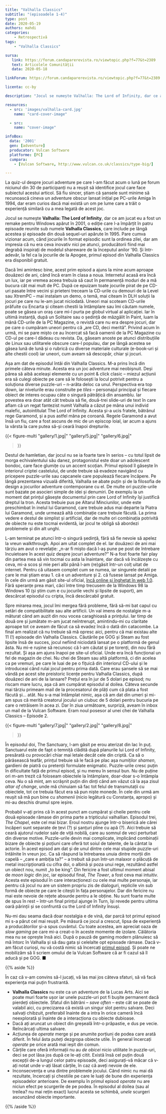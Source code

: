 ```yaml
---
title: "Valhalla Classics"
subtitle: "(episoadele 1-4)"
type: post
date: 2020-05-19
authors: mahdi
categories:
    - Retrospectivă
tags:
    - "Valhalla Classics"

sursa:
   link: https://forum.candaparerevista.ro/viewtopic.php?f=77&t=2389
   text: Articolele Comunității
   data: 2020-05-18

linkForum: https://forum.candaparerevista.ro/viewtopic.php?f=77&t=2389

licenta: cc-by

description: "Jocul se numește Valhalla: The Lord of Infinity, dar ce am jucat eu a fost un remake pentru Windows apărut în 2001, o ediție care l-a împărțit în patru episoade reunite sub numele Valhalla Classics, care include pe lângă acestea și episoade din două sequel-uri apărute în 1995. Pare cumva vizionar acum, când jocurile în format episodic sunt la ordinea zilei, dar am impresia că nu era ceva inovativ nici pe atunci, producătorii fiind mai degrabă inspirați de modelul shareware de la începutul anilor '90."

resources:
  - src: 'images/valhalla-card.jpg'
    name: "card-cover-image"

  - src:
    name: "cover-image"

infoBox:
  data: '2001'
  gen: [adventure]
  producator: Vulcan Software
  platforme: [PC]
  cumpara:
    - [Vulcan Software, http://www.vulcan.co.uk/classics/type-big/]

---
```


La quiz-ul despre jocuri adventure pe care l-am făcut acum o lună pe forum niciunul din 30 de participanți nu a reușit să identifice jocul care face subiectul acestui articol. Să fiu sincer, știam că șansele sunt minime să recunoască cineva un adventure obscur lansat inițial pe PC-urile Amiga în 1994, dar eram curios dacă mai există un om pe lume care a trăit o experiență similară cu a mea legată de acest joc.

Jocul se numește **Valhalla: The Lord of Infinity**, dar ce am jucat eu a fost un remake pentru Windows apărut în 2001, o ediție care l-a împărțit în patru episoade reunite sub numele **Valhalla Classics**, care include pe lângă acestea și episoade din două sequel-uri apărute în 1995. Pare cumva vizionar acum, când jocurile în format episodic sunt la ordinea zilei, dar am impresia că nu era ceva inovativ nici pe atunci, producătorii fiind mai degrabă inspirați de modelul shareware de la începutul anilor '90. Și într-adevăr, la fel ca la jocurile de la Apogee, primul episod din Valhalla Classics era disponibil gratuit.

Dacă îmi amintesc bine, acest prim episod a ajuns la mine acum aproape douăzeci de ani, când încă eram în clasa a noua. Internetul acasă era încă un lux, iar pe vremea aceea trebuia să caut în permanență moduri de a mă bucura cât mai mult de PC. După ce epuizam toate jocurile pirat de pe CD-uri pasate între vecini și prieteni treceam la CD-urile cu demouri de la Level sau XtremPC – mai instalam un demo, o temă, mai citeam în DLH soluții la jocuri pe care nu le-am jucat niciodată. Uneori mai scoteam CD-urile prăfuite cu Encarta și citeam chestii la întâmplare sau îmi căutam numele, poate se găsea un oraș care mi-l purta pe globul virtual al aplicației. Iar în ultimă instanță, după un Solitaire sau o ședință de mâzgălit în Paint, luam la mână CD-urile de la PC Magazine, o revistă care nu era despre jocuri, dar pe care o cumpăram uneori pentru că „are CD, deci merită”. Privind acum în urmă, mi se pare mișto ce au încercat să facă oamenii de la PC Magazine cu CD-ul pe care-l dădeau cu revista. Da, găseam anoste pe atunci distribuțiile de Linux sau utilitarele obscure care-l populau, dar pe lângă acestea se găsea lună de lună și o rubrică cu diverse materiale culturale (e-book-uri și alte chestii cool) iar uneori, cum aveam să descopăr, chiar și jocuri.

Așa am dat de episodul întâi din Valhalla Classics. M-a prins încă din primele câteva minute. Acesta era un joc adventure mai neobișnuit. Deși părea să aibă aceleași elemente cu un point & click clasic – miezul acțiunii era să culegi obiecte pe care să le folosești la locul potrivit pentru a soluționa diverse puzzle-uri – n-arăta deloc ca unul. Perspectiva era top down, iar nivelurile erau construite pe *tiles* – personajul principal și fiecare obiect de interes ocupau câte o singură pătrățică din ansamblu. Iar povestea era doar atât cât trebuia să fie, două-trei slide-uri de text în care aflam că un regat fantezist numit Valhalla a căzut pe mâna unui individ malefic, autointitulat The Lord of Infinity. Acesta și-a ucis fratele, bătrânul rege Garamond, și a pus astfel mâna pe coroană. Regele Garamond a avut însă un fiu, care a fost ascuns de mic de un episcop loial, iar acum a ajuns la vârsta la care putea să-și ceară înapoi drepturile.

{{< figure-multi
    "gallery/1.jpg|"
    "gallery/5.jpg|"
    "gallery/6.jpg|"
>}}

Destul de hamletian, dar jocul nu se ia foarte tare în serios – cu totul lipsit de morga echivalentului său danez, protagonistul este doar un adolescent bondoc, care face glumițe cu un accent scoțian. Primul episod îl găsește în interiorul criptei castelului, de unde trebuie să evadeze navigând cu pricepere puzzle-urile sau capcanele care populează fiecare încăpere. Pe lângă prezentarea vizuală diferită, Valhalla se abate puțin și de la filosofia de design a jocurilor adventure contemporane cu el. De multe ori puzzle-urile sunt bazate pe asocieri simple de idei și denumiri. De exemplu la un moment dat prințul găsește documentul prin care Lord of Infinity își justifică dreptul la tron. Acesta trebuie pus pe Altarul Minciunilor, unde este preschimbat în inelul lui Garamond, care trebuie adus mai departe la Piatra lui Garamond, unde urmează altă combinație care trebuie făcută. La prima vedere e destul de simplist și artificial, dar de multe ori combinația potrivită de obiecte nu este tocmai evidentă, iar jocul te obligă să abordezi problemele și din alt unghi.

L-am terminat pe atunci într-o singură ședință, fără să fie nevoie să apelez la vreun walkthrough. Apoi am uitat complet de el. Iar douăzeci de ani mai târziu am avut o revelație: „n-ar fi mișto dacă l-aș pune pe post de întrebare încuietoare în acest quiz despre jocuri adventure?” N-a fost foarte fair play din partea mea să vin tocmai cu asta la înaintare, dar dacă vă încălzește cu ceva, mi-a scos și mie peri albi până l-am (re)găsit într-un colț uitat de internet. Pentru că uitasem complet cum se numea, iar singurele detalii pe care le mai știam erau 1. că e un adventure și 2. că fusese lansat pe Amiga. În cele din urmă am găsit site-ul oficial, [încă online și înghețat în web 1.0](http://www.vulcan.co.uk/classics/type-big/index.htm). Fără speranțe prea mari, căci între timp trecusem de la Windows 98 la Windows 10 (și știm cum e cu jocurile vechi și lipsite de suport), am descărcat episodul cu cripta, încă descărcabil gratuit.

Spre mirarea mea, jocul îmi mergea fără probleme, fără să-mi bat capul cu setări de compatibilitate sau alte artificii. Un val imens de nostalgie m-a măturat când am auzit din nou vocea caraghioasă a prințului. Iar timp de două ore și jumătate m-am jucat neîntrerupt, amintindu-mi cu claritate aproape tot ce aveam de făcut ca să evadez încă o dată din catacombe. La final am realizat că nu trebuie să mă opresc aici, pentru că mai existau alte 11 (!) episoade din Valhalla Classics. Căutările pe GOG și Steam au fost lipsite însă de succes, jocul nefiind niciodată lansat pe o platformă de genul ăsta. Nu mi-e rușine să recunosc că l-am căutat și pe torenți, din nou fără rezultat. Și așa am ajuns înapoi pe site-ul oficial. Unde era încă funcțional un fel de magazin de chei. Nu chei de Steam sau altă platformă, ci din acelea ca pe vremuri, pe care le luai de pe o fițuică din interiorul CD-ului și le introduceai când rulai jocul pentru prima dată. Care erau șansele să se mai vândă pe acest site preistoric licențe pentru Valhalla Classics, după douăzeci de ani de la lansare? Prețul era în jur de 5 dolari pe episod; nu riscam mare lucru, așa că am cumpărat episodul al doilea. Câteva secunde mai târziu primeam mail de la procesatorul de plăți cum că plata a fost făcută și... atât. Nu s-a mai întâmplat nimic, așa că am dat din umeri și mi-am spus că merită creatorul jocului un ciubuc de 5 dolari pentru bucuria pe care o retrăisem în acea zi. Dar în ziua următoare, surpriză, aveam în inbox un mail de la Vulcan Software. Eram noul posesor al unei chei de Valhalla Classics – Episode 2.

{{< figure-multi
    "gallery/7.jpg|"
    "gallery/2.jpg|"
    "gallery/8.jpg|"
>}}

În episodul doi, The Sanctuary, l-am găsit pe erou aterizat din lac în puț. Sanctuarul este de fapt o temniță clădită după planurile lui Lord of Infinity, presărată cu provocări chiar mai letale decât cele din criptă. Ca să o părăsească teafăr, prințul trebuie să le facă pe plac așa numiților *shamen*, gardieni de piatră cu pretenții formulate enigmatic. Puzzle-urile cresc puțin în dificultate față de primul episod, și nu mereu în sensul bun. Nu de puține ori m-am trezit că foloseam obiectele la întâmplare, doar-doar s-o întâmpla ceva. Nu o să mint, am scrâșnit puțin din dinți când am văzut că la așa zisul *altar of change*, unde mă chinuiam să fac tot felul de transmutații cu obiectele, tot ce trebuia făcut era să pun niște monede. În cele din urmă am reușit să mă pun bine cu *shamenii* (nicio legătură cu Constanța, apropo) și mi-au deschis drumul spre ieșire.

Probabil v-ați prins că în acest punct am cumpărat și cheile pentru cele două episoade rămase din prima parte a tripticului valhallian. Episodul trei, *The Chapel*, este cel mai bizar. Eroul nostru ajunge într-o biserică ale cărei încăperi sunt separate de țevi (?) și șanțuri pline cu apă (?). Aici trebuie să ceară ajutorul rudelor sale de viță nobilă, care au somnul de veci perturbat din diverse motive. Puzzle-urile devin mai complicate, implicând combinații bizare de obiecte și poțiuni care oferă tot soiul de talente, de la cântat la actorie. În acest episod am dat și de unul dintre cele mai stupide puzzle-uri întâlnite în vreun joc. Ca să răspund la întrebarea unuia dintre morții din capelă – „care e ambiția ta?” – a trebuit să pun într-un malaxor o plăcuță de metal inscripționată cu cifra doi, o albină și poza unui rege, rezultând astfel un obiect nou, numit „to be king”. Din fericire a fost ultimul moment abisal de *moon logic* din joc, iar episodul final, *The Tower*, a fost ceva mai intuitiv. Acesta este episodul în care interacționezi cu cele mai multe personaje, iar pentru că jocul nu are un sistem propriu zis de dialoguri, replicile vin sub formă de obiecte pe care le citești în fața personajelor. Dar din fericire nu mai este nevoie de rețete absurde pentru a le obține. Nu sunt foarte multe de spus în rest – într-un final prințul ajunge în Turn, își revede pentru ultima oară părinții și se confruntă cu the Lord of Infinity însuși.

Nu-mi dau seama dacă doar nostalgia e de vină, dar parcă tot primul episod mi s-a părut cel mai reușit. Pe măsură ce jocul a crescut, lipsa de experiență a producătorilor și-a spus cuvântul. Cu toate acestea, am apreciat oaza de *slow gaming* pe care mi-a creat-o în aceste momente de izolare. Călătoria mea nu se oprește însă aici. După o pauză de gaming modern plănuiesc să mă întorc în Valhalla și să dau gata și celelalte opt episoade rămase. Dacă v-am făcut curioși, nu vă costă nimic să încercați [primul episod](http://www.vulcan.co.uk/classics/type-big/index.htm). Și poate ne mobilizăm să îi scriem omului de la Vulcan Software că ar fi cazul să îl aducă și pe GOG. ■

{{% aside %}}

În caz că v-am convins să-l jucați, vă las mai jos câteva sfaturi, să vă facă experiența mai puțin frustrantă.

* **Valhalla Classics** nu este ca un adventure de la Lucas Arts. Aici se poate muri foarte ușor iar unele puzzle-uri pot fi bușite permanent dacă pierdeți obiectele. Sfatul din bătrâni – *save often* – este cât se poate de valabil aici, cu precizarea că există un singur slot pentru salvare. Deci salvați chibzuit, preferabil înainte de a intra în orice cameră încă neexplorată și înainte de a interacționa cu obiecte dubioase.
* Dacă ați aruncat un obiect din greșeală într-o prăpastie, e dus pe vecie. Reîncărcați ultima salvare.
* Acțiunea de *operate* merge și pe anumite porțiuni de podea care arată diferit. În felul ăsta puteți dezgropa obiecte utile. În general încercați *operate* pe orice arată mai ieșit din comun.
* Cărțile care oferă informații nu au *de obicei* nicio utilitate în puzzle-uri, deci se pot lăsa jos după ce le-ați citit. Există însă cel puțin două excepții de-a lungul celor patru episoade, deci asigurați-vă măcar că v-ați notat unde v-ați lăsat cărțile, în caz că aveți nevoie de ele.
* Inconsecvența e una dintre problemele jocului. Când nimic nu mai dă rezultate, încercați și chestiile pe care le luați de bune din experiența episoadelor anterioare. De exemplu în primul episod *operate* nu are niciun efect pe scurgerile de pe podea. În episodul al doilea (sau al treilea? nu mai rețin exact) lucrul acesta se schimbă, *unele* scurgeri ascunzând obiecte importante.

{{% /aside %}}
